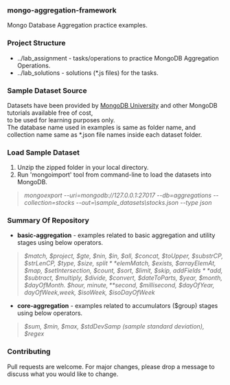 ### mongo-aggregation-framework
Mongo Database Aggregation practice examples.

### Project Structure  
* ../lab_assignment - tasks/operations to practice MongoDB Aggregation Operations.
* ../lab_solutions - solutions (*.js files) for the tasks.

### Sample Dataset Source
Datasets have been provided by [MongoDB University](https://university.mongodb.com/) and other MongoDB tutorials available free of cost,  
to be used for learning purposes only.  
The database name used in examples is same as folder name, and collection name same as *.json file names inside each dataset folder.

### Load Sample Dataset
1. Unzip the zipped folder in your local directory.  
2. Run 'mongoimport' tool from command-line to load the datasets into MongoDB.

> *mongoexport --uri=mongodb://127.0.0.1:27017 --db=aggregations --collection=stocks --out=<your-file-location>\sample_datasets\stocks.json --type json*

### Summary Of Repository
- **basic-aggregation** - examples related to basic aggregation and utility stages using below operators.

> *$match, $project, $gte, $nin, $in, $all, $concat, $toUpper, $substrCP, $strLenCP, $type, $size, $split*
> *$elemMatch, $exists, $arrayElemAt, $map, $setIntersection, $count, $sort, $limit, $skip, $addFields*  
> *$add, $subtract, $multiply, $divide, $convert, $dateToParts, $year, $month, $dayOfMonth. $hour, $minute,* 
> *$second, $millisecond, $dayOfYear, $dayOfWeek,$week, $isoWeek, $isoDayOfWeek*

- **core-aggregation** - examples related to accumulators ($group) stages using below operators.

> *$sum, $min, $max, $stdDevSamp (sample standard deviation), $regex*

### Contributing
Pull requests are welcome. For major changes, please drop a message to discuss what you would like to change.